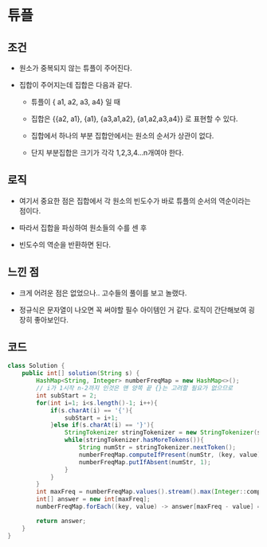 # 튜플

## 조건

* 원소가 중복되지 않는 튜플이 주어진다.

* 집합이 주어지는데 집합은 다음과 같다.

    * 튜플이 { a1, a2, a3, a4} 일 때
  
    * 집합은 {{a2, a1}, {a1}, {a3,a1,a2}, {a1,a2,a3,a4}} 로 표현할 수 있다.
  
    * 집합에서 하나의 부분 집합안에서는 원소의 순서가 상관이 없다.
  
    * 단지 부분집합은 크기가 각각 1,2,3,4...n개여야 한다.
  
## 로직

* 여기서 중요한 점은 집합에서 각 원소의 빈도수가 바로 튜플의 순서의 역순이라는 점이다.

* 따라서 집합을 파싱하여 원소들의 수를 센 후 

* 빈도수의 역순을 반환하면 된다.

## 느낀 점

* 크게 어려운 점은 없었으나.. 고수들의 풀이를 보고 놀랬다.

* 정규식은 문자열이 나오면 꼭 써야할 필수 아이템인 거 같다. 로직이 간단해보여 굉장히 좋아보인다.

## 코드

```java
class Solution {
    public int[] solution(String s) {
        HashMap<String, Integer> numberFreqMap = new HashMap<>();
        // i가 1시작 n-2까지 인것은 맨 양쪽 끝 {}는 고려할 필요가 없으므로
        int subStart = 2;
        for(int i=1; i<s.length()-1; i++){
            if(s.charAt(i) == '{'){
                subStart = i+1;
            }else if(s.charAt(i) == '}'){
                StringTokenizer stringTokenizer = new StringTokenizer(s.substring(subStart, i), ",");
                while(stringTokenizer.hasMoreTokens()){
                    String numStr = stringTokenizer.nextToken();
                    numberFreqMap.computeIfPresent(numStr, (key, value) -> ++value);
                    numberFreqMap.putIfAbsent(numStr, 1);
                }
            }
        }
        int maxFreq = numberFreqMap.values().stream().max(Integer::compare).get();
        int[] answer = new int[maxFreq];
        numberFreqMap.forEach((key, value) -> answer[maxFreq - value] = Integer.parseInt(key));

        return answer;
    }
}
```